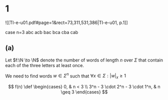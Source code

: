 # 1
![[TI-e-u01.pdf#page=1&rect=73,311,531,386|TI-e-u01, p.1]]

case n=3
abc
acb
bac
bca
cba
cab



## (a)
Let $f:\N \to \N$ denote the number of words of length $n$ over $\Sigma$ that contain each of the three letters at least once.

We need to find words $w\in \Sigma^n$ such that $\forall x \in \Sigma : |w|_x \geq 1$ 

$$
f(n) \def \begin{cases}
0, & n < 3 \\
3^n - 3 \cdot 2^n - 3 \cdot 1^n, & n \geq 3
\end{cases}
$$

